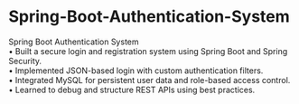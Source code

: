 # Spring-Boot-Authentication-System

Spring Boot Authentication System <br>
• Built a secure login and registration system using Spring Boot and Spring Security. <br>
• Implemented JSON-based login with custom authentication filters. <br>
• Integrated MySQL for persistent user data and role-based access control. <br>
• Learned to debug and structure REST APIs using best practices. 
